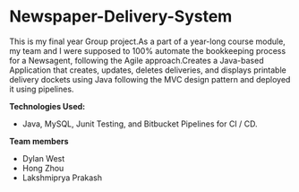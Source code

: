 # Newspaper-Delivery-System
This is my final year Group project.As a part of a year-long course module, my team and I were supposed to 100% automate the bookkeeping process for a Newsagent, following the Agile approach.Creates a Java-based Application that creates, updates, deletes deliveries, and displays printable delivery dockets using Java following the MVC design pattern and deployed it using pipelines.

**Technologies Used:** 

* Java, MySQL, Junit Testing, and Bitbucket Pipelines for CI / CD.

**Team members**

* Dylan West
* Hong Zhou
* Lakshmiprya Prakash

